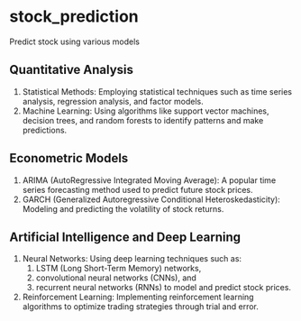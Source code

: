 # stock_prediction
Predict stock using various models

## Quantitative Analysis

1. Statistical Methods: Employing statistical techniques such as time series analysis, regression analysis, and factor models.
2. Machine Learning: Using algorithms like support vector machines, decision trees, and random forests to identify patterns and make predictions.

## Econometric Models

1. ARIMA (AutoRegressive Integrated Moving Average): A popular time series forecasting method used to predict future stock prices.
2. GARCH (Generalized Autoregressive Conditional Heteroskedasticity): Modeling and predicting the volatility of stock returns.

## Artificial Intelligence and Deep Learning

1. Neural Networks: Using deep learning techniques such as:
   1. LSTM (Long Short-Term Memory) networks,
   2. convolutional neural networks (CNNs), and 
   3. recurrent neural networks (RNNs) to model and predict stock prices.
2. Reinforcement Learning: Implementing reinforcement learning algorithms to optimize trading strategies through trial and error.